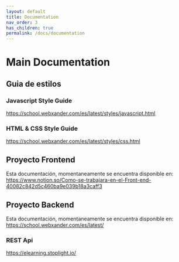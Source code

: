 ```yaml
---
layout: default
title: Documentation
nav_order: 3
has_children: true
permalink: /docs/documentation
---
```


# Main Documentation

## Guia de estilos

### Javascript Style Guide

https://school.webxander.com/es/latest/styles/javascript.html

### HTML & CSS Style Guide

https://school.webxander.com/es/latest/styles/css.html

## Proyecto Frontend

Esta documentación, momentaneamente se encuentra disponible en:
https://www.notion.so/Como-se-trabajara-en-el-Front-end-40082c842d5c460ba9e039b18a3caff3

## Proyecto Backend

Esta documentación, momentaneamente se encuentra disponible en:
https://school.webxander.com/es/latest/

### REST Api 

https://elearning.stoplight.io/

